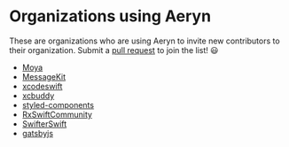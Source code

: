 # Organizations using Aeryn

These are organizations who are using Aeryn to invite new contributors to 
their organization. Submit a [pull request](https://github.com/Moya/Aeryn/compare) to join the list! :smiley:

- [Moya](https://github.com/Moya)
- [MessageKit](https://github.com/MessageKit)
- [xcodeswift](https://github.com/xcodeswift)
- [xcbuddy](https://github.com/xcbuddy)
- [styled-components](https://github.com/styled-components)
- [RxSwiftCommunity](https://github.com/RxSwiftCommunity)
- [SwifterSwift](https://github.com/SwifterSwift)
- [gatsbyjs](https://github.com/gatsbyjs)
